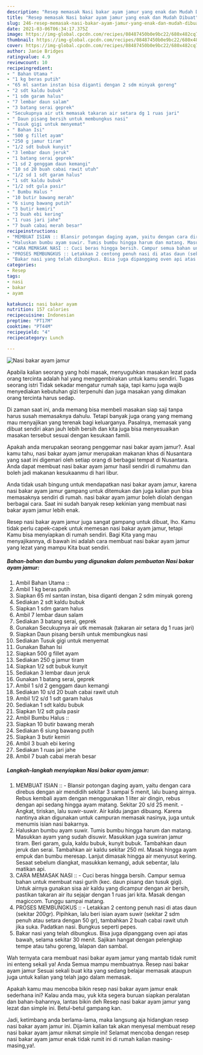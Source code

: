 ```yaml
---
description: "Resep memasak Nasi bakar ayam jamur yang enak dan Mudah Dibuat"
title: "Resep memasak Nasi bakar ayam jamur yang enak dan Mudah Dibuat"
slug: 246-resep-memasak-nasi-bakar-ayam-jamur-yang-enak-dan-mudah-dibuat
date: 2021-03-06T06:34:17.375Z
image: https://img-global.cpcdn.com/recipes/08487450b0e9bc22/680x482cq70/nasi-bakar-ayam-jamur-foto-resep-utama.jpg
thumbnail: https://img-global.cpcdn.com/recipes/08487450b0e9bc22/680x482cq70/nasi-bakar-ayam-jamur-foto-resep-utama.jpg
cover: https://img-global.cpcdn.com/recipes/08487450b0e9bc22/680x482cq70/nasi-bakar-ayam-jamur-foto-resep-utama.jpg
author: Janie Bridges
ratingvalue: 4.9
reviewcount: 10
recipeingredient:
- " Bahan Utama "
- "1 kg beras putih"
- "65 ml santan instan bisa diganti dengan 2 sdm minyak goreng"
- "2 sdt kaldu bubuk"
- "1 sdm garam halus"
- "7 lembar daun salam"
- "3 batang serai geprek"
- "Secukupnya air utk memasak takaran air setara dg 1 ruas jari"
- " Daun pisang bersih untuk membungkus nasi"
- "Tusuk gigi untuk menyemat"
- " Bahan Isi"
- "500 g fillet ayam"
- "250 g jamur tiram"
- "1/2 sdt bubuk kunyit"
- "3 lembar daun jeruk"
- "1 batang serai geprek"
- "1 sd 2 genggam daun kemangi"
- "10 sd 20 buah cabai rawit utuh"
- "1/2 sd 1 sdt garam halus"
- "1 sdt kaldu bubuk"
- "1/2 sdt gula pasir"
- " Bumbu Halus "
- "10 butir bawang merah"
- "6 siung bawang putih"
- "3 butir kemiri"
- "3 buah ebi kering"
- "1 ruas jari jahe"
- "7 buah cabai merah besar"
recipeinstructions:
- "MEMBUAT ISIAN :: Blansir potongan daging ayam, yaitu dengan cara direbus dengan air mendidih sekitar 3 sampai 5 menit, lalu buang airnya. Rebus kembali ayam dengan menggunakan 1 liter air dingin, rebus dengan api sedang hingga ayam matang. Sekitar 20 s/d 25 menit.  Angkat, tiriskan, lalu suwir-suwir. Air kaldu jangan dibuang. Karena nantinya akan digunakan untuk campuran memasak nasinya, juga untuk menumis isian nasi bakarnya."
- "Haluskan bumbu ayam suwir. Tumis bumbu hingga harum dan matang. Masukkan ayam yang sudah disuwir. Masukkan juga suwiran jamur tiram. Beri garam, gula, kaldu bubuk, kunyit bubuk. Tambahkan daun jeruk dan serai. Tambahkan air kaldu sekitar 250 ml. Masak hingga ayam empuk dan bumbu meresap. Lanjut dimasak hingga air menyusut kering. Sesaat sebelum diangkat, masukkan kemangi, aduk sebentar, lalu matikan api."
- "CARA MEMASAK NASI :: Cuci beras hingga bersih. Campur semua bahan untuk membuat nasi gurih (kec. daun pisang dan tusuk gigi). Untuk airnya gunakan sisa air kaldu yang dicampur dengan air bersih, pastikan takaran air itu sejajar dengan 1 ruas jari kita. Masak dengan magiccom. Tunggu sampai matang."
- "PROSES MEMBUNGKUS :: Letakkan 2 centong penuh nasi di atas daun (sekitar 200gr). Pipihkan, lalu beri isian ayam suwir (sekitar 2 sdm penuh atau setara dengan 50 gr), tambahkan 2 buah cabai rawit utuh jika suka. Padatkan nasi. Bungkus seperti pepes."
- "Bakar nasi yang telah dibungkus. Bisa juga dipanggang oven api atas bawah, selama sekitar 30 menit. Sajikan hangat dengan pelengkap tempe atau tahu goreng, lalapan dan sambal."
categories:
- Resep
tags:
- nasi
- bakar
- ayam

katakunci: nasi bakar ayam 
nutrition: 157 calories
recipecuisine: Indonesian
preptime: "PT17M"
cooktime: "PT44M"
recipeyield: "4"
recipecategory: Lunch

---
```



![Nasi bakar ayam jamur](https://img-global.cpcdn.com/recipes/08487450b0e9bc22/680x482cq70/nasi-bakar-ayam-jamur-foto-resep-utama.jpg)

Apabila kalian seorang yang hobi masak, menyuguhkan masakan lezat pada orang tercinta adalah hal yang menggembirakan untuk kamu sendiri. Tugas seorang istri Tidak sekadar mengatur rumah saja, tapi kamu juga wajib menyediakan kebutuhan gizi terpenuhi dan juga masakan yang dimakan orang tercinta harus sedap.

Di zaman  saat ini, anda memang bisa membeli masakan siap saji tanpa harus susah memasaknya dahulu. Tetapi banyak juga orang yang memang mau menyajikan yang terenak bagi keluarganya. Pasalnya, memasak yang dibuat sendiri akan jauh lebih bersih dan kita juga bisa menyesuaikan masakan tersebut sesuai dengan kesukaan famili. 



Apakah anda merupakan seorang penggemar nasi bakar ayam jamur?. Asal kamu tahu, nasi bakar ayam jamur merupakan makanan khas di Nusantara yang saat ini digemari oleh setiap orang di berbagai tempat di Nusantara. Anda dapat membuat nasi bakar ayam jamur hasil sendiri di rumahmu dan boleh jadi makanan kesukaanmu di hari libur.

Anda tidak usah bingung untuk mendapatkan nasi bakar ayam jamur, karena nasi bakar ayam jamur gampang untuk ditemukan dan juga kalian pun bisa memasaknya sendiri di rumah. nasi bakar ayam jamur boleh diolah dengan berbagai cara. Saat ini sudah banyak resep kekinian yang membuat nasi bakar ayam jamur lebih enak.

Resep nasi bakar ayam jamur juga sangat gampang untuk dibuat, lho. Kamu tidak perlu capek-capek untuk memesan nasi bakar ayam jamur, tetapi Kamu bisa menyiapkan di rumah sendiri. Bagi Kita yang mau menyajikannya, di bawah ini adalah cara membuat nasi bakar ayam jamur yang lezat yang mampu Kita buat sendiri.

<!--inarticleads1-->

##### Bahan-bahan dan bumbu yang digunakan dalam pembuatan Nasi bakar ayam jamur:

1. Ambil  Bahan Utama ::
1. Ambil 1 kg beras putih
1. Siapkan 65 ml santan instan, bisa diganti dengan 2 sdm minyak goreng
1. Sediakan 2 sdt kaldu bubuk
1. Siapkan 1 sdm garam halus
1. Ambil 7 lembar daun salam
1. Sediakan 3 batang serai, geprek
1. Gunakan Secukupnya air utk memasak (takaran air setara dg 1 ruas jari)
1. Siapkan  Daun pisang bersih untuk membungkus nasi
1. Sediakan Tusuk gigi untuk menyemat
1. Gunakan  Bahan Isi
1. Siapkan 500 g fillet ayam
1. Sediakan 250 g jamur tiram
1. Siapkan 1/2 sdt bubuk kunyit
1. Sediakan 3 lembar daun jeruk
1. Gunakan 1 batang serai, geprek
1. Ambil 1 s/d 2 genggam daun kemangi
1. Sediakan 10 s/d 20 buah cabai rawit utuh
1. Ambil 1/2 s/d 1 sdt garam halus
1. Sediakan 1 sdt kaldu bubuk
1. Siapkan 1/2 sdt gula pasir
1. Ambil  Bumbu Halus ::
1. Siapkan 10 butir bawang merah
1. Sediakan 6 siung bawang putih
1. Siapkan 3 butir kemiri
1. Ambil 3 buah ebi kering
1. Sediakan 1 ruas jari jahe
1. Ambil 7 buah cabai merah besar




<!--inarticleads2-->

##### Langkah-langkah menyiapkan Nasi bakar ayam jamur:

1. MEMBUAT ISIAN :: - Blansir potongan daging ayam, yaitu dengan cara direbus dengan air mendidih sekitar 3 sampai 5 menit, lalu buang airnya. Rebus kembali ayam dengan menggunakan 1 liter air dingin, rebus dengan api sedang hingga ayam matang. Sekitar 20 s/d 25 menit.  - Angkat, tiriskan, lalu suwir-suwir. Air kaldu jangan dibuang. Karena nantinya akan digunakan untuk campuran memasak nasinya, juga untuk menumis isian nasi bakarnya.
1. Haluskan bumbu ayam suwir. Tumis bumbu hingga harum dan matang. Masukkan ayam yang sudah disuwir. Masukkan juga suwiran jamur tiram. Beri garam, gula, kaldu bubuk, kunyit bubuk. Tambahkan daun jeruk dan serai. Tambahkan air kaldu sekitar 250 ml. Masak hingga ayam empuk dan bumbu meresap. Lanjut dimasak hingga air menyusut kering. Sesaat sebelum diangkat, masukkan kemangi, aduk sebentar, lalu matikan api.
1. CARA MEMASAK NASI :: - Cuci beras hingga bersih. Campur semua bahan untuk membuat nasi gurih (kec. daun pisang dan tusuk gigi). Untuk airnya gunakan sisa air kaldu yang dicampur dengan air bersih, pastikan takaran air itu sejajar dengan 1 ruas jari kita. Masak dengan magiccom. Tunggu sampai matang.
1. PROSES MEMBUNGKUS :: - Letakkan 2 centong penuh nasi di atas daun (sekitar 200gr). Pipihkan, lalu beri isian ayam suwir (sekitar 2 sdm penuh atau setara dengan 50 gr), tambahkan 2 buah cabai rawit utuh jika suka. Padatkan nasi. Bungkus seperti pepes.
1. Bakar nasi yang telah dibungkus. Bisa juga dipanggang oven api atas bawah, selama sekitar 30 menit. Sajikan hangat dengan pelengkap tempe atau tahu goreng, lalapan dan sambal.




Wah ternyata cara membuat nasi bakar ayam jamur yang mantab tidak rumit ini enteng sekali ya! Anda Semua mampu membuatnya. Resep nasi bakar ayam jamur Sesuai sekali buat kita yang sedang belajar memasak ataupun juga untuk kalian yang telah jago dalam memasak.

Apakah kamu mau mencoba bikin resep nasi bakar ayam jamur enak sederhana ini? Kalau anda mau, yuk kita segera buruan siapkan peralatan dan bahan-bahannya, lantas bikin deh Resep nasi bakar ayam jamur yang lezat dan simple ini. Betul-betul gampang kan. 

Jadi, ketimbang anda berlama-lama, maka langsung aja hidangkan resep nasi bakar ayam jamur ini. Dijamin kalian tak akan menyesal membuat resep nasi bakar ayam jamur nikmat simple ini! Selamat mencoba dengan resep nasi bakar ayam jamur enak tidak rumit ini di rumah kalian masing-masing,ya!.

